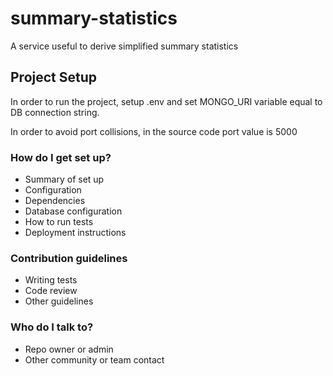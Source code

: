 # summary-statistics
A service useful to derive simplified summary statistics

## Project Setup

In order to run the project, setup .env and set MONGO_URI variable equal to DB connection string.

In order to avoid port collisions, in the source code port value is 5000

### How do I get set up? ###

* Summary of set up
* Configuration
* Dependencies
* Database configuration
* How to run tests
* Deployment instructions

### Contribution guidelines ###

* Writing tests
* Code review
* Other guidelines

### Who do I talk to? ###

* Repo owner or admin
* Other community or team contact